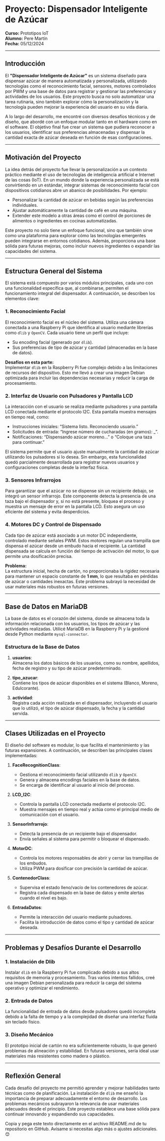 
# Proyecto: Dispensador Inteligente de Azúcar

**Curso:** Prototipos IoT  
**Alumno:** Pere Martin  
**Fecha:** 05/12/2024  

---

## Introducción

El **"Dispensador Inteligente de Azúcar"** es un sistema diseñado para dispensar azúcar de manera automatizada y personalizada, utilizando tecnologías como el reconocimiento facial, sensores, motores controlados por PWM y una base de datos para registrar y gestionar las preferencias y actividades de los usuarios. Este proyecto busca no solo automatizar una tarea rutinaria, sino también explorar cómo la personalización y la tecnología pueden mejorar la experiencia del usuario en su vida diaria.

A lo largo del desarrollo, me encontré con diversos desafíos técnicos y de diseño, que abordé con un enfoque modular tanto en el hardware como en el software. El objetivo final fue crear un sistema que pudiera reconocer a los usuarios, identificar sus preferencias almacenadas y dispensar la cantidad exacta de azúcar deseada en función de esas configuraciones.

---

## Motivación del Proyecto

La idea detrás del proyecto fue llevar la personalización a un contexto práctico mediante el uso de tecnologías de inteligencia artificial e Internet de las cosas (IoT). En un mundo donde la experiencia personalizada se está convirtiendo en un estándar, integrar sistemas de reconocimiento facial con dispositivos cotidianos abre un abanico de posibilidades. Por ejemplo:

- Personalizar la cantidad de azúcar en bebidas según las preferencias individuales.
- Ajustar automáticamente la cantidad de café en una máquina.
- Extender este modelo a otras áreas como el control de porciones de alimentos o ingredientes en cocinas automatizadas.

Este proyecto no solo tiene un enfoque funcional, sino que también sirve como una plataforma para explorar cómo las tecnologías emergentes pueden integrarse en entornos cotidianos. Además, proporciona una base sólida para futuras mejoras, como incluir nuevos ingredientes o expandir las capacidades del sistema.

---

## Estructura General del Sistema

El sistema está compuesto por varios módulos principales, cada uno con una funcionalidad específica que, al combinarse, permiten el funcionamiento integral del dispensador. A continuación, se describen los elementos clave:

### 1. Reconocimiento Facial

El reconocimiento facial es el núcleo del sistema. Utiliza una cámara conectada a una Raspberry Pi que identifica al usuario mediante librerías como `dlib` y `OpenCV`. Cada usuario tiene un perfil que incluye:

- Su encoding facial (generado por `dlib`).
- Sus preferencias de tipo de azúcar y cantidad (almacenadas en la base de datos).

**Desafíos en esta parte:**  
Implementar `dlib` en la Raspberry Pi fue complejo debido a las limitaciones de recursos del dispositivo. Esto me llevó a crear una imagen Debian optimizada para incluir las dependencias necesarias y reducir la carga de procesamiento.

### 2. Interfaz de Usuario con Pulsadores y Pantalla LCD

La interacción con el usuario se realiza mediante pulsadores y una pantalla LCD conectada mediante el protocolo I2C. Esta pantalla muestra mensajes en tiempo real, como:

- Instrucciones iniciales: “Sistema listo. Reconociendo usuario.”
- Solicitudes de entrada: “Ingrese número de cucharadas (en gramos): _”.
- Notificaciones: “Dispensando azúcar moreno…” o “Coloque una taza para continuar.”

El sistema permite que el usuario ajuste manualmente la cantidad de azúcar utilizando los pulsadores si lo desea. Sin embargo, esta funcionalidad quedó parcialmente desarrollada para registrar nuevos usuarios y configuraciones completas desde la interfaz física.

### 3. Sensores Infrarrojos

Para garantizar que el azúcar no se dispense sin un recipiente debajo, se integró un sensor infrarrojo. Este componente detecta la presencia de una taza bajo el dispensador y, si no está presente, bloquea el proceso y muestra un mensaje de error en la pantalla LCD. Esto asegura un uso eficiente del sistema y evita desperdicios.

### 4. Motores DC y Control de Dispensado

Cada tipo de azúcar está asociado a un motor DC independiente, controlado mediante señales PWM. Estos motores regulan una trampilla que dispensa el azúcar desde un embudo hacia el recipiente. La cantidad dispensada se calcula en función del tiempo de activación del motor, lo que permite una dosificación precisa.

**Problema:**  
La estructura inicial, hecha de cartón, no proporcionaba la rigidez necesaria para mantener un espacio constante de **1 mm**, lo que resultaba en pérdidas de azúcar o cantidades inexactas. Este problema subrayó la necesidad de usar materiales más robustos en futuras versiones.

---

## Base de Datos en MariaDB

La base de datos es el corazón del sistema, donde se almacena toda la información relacionada con los usuarios, los tipos de azúcar y las actividades realizadas. Utilicé MariaDB en la Raspberry Pi y la gestioné desde Python mediante `mysql-connector`.

### Estructura de la Base de Datos

1. **usuarios**:  
   Almacena los datos básicos de los usuarios, como su nombre, apellidos, fecha de registro y su tipo de azúcar predeterminado.

2. **tipo_azucar**:  
   Contiene los tipos de azúcar disponibles en el sistema (Blanco, Moreno, Edulcorante).

3. **actividad**:  
   Registra cada acción realizada en el dispensador, incluyendo el usuario que lo utilizó, el tipo de azúcar dispensado, la fecha y la cantidad servida.

---

## Clases Utilizadas en el Proyecto

El diseño del software es modular, lo que facilita el mantenimiento y las futuras expansiones. A continuación, se describen las principales clases implementadas:

1. **FaceRecognitionClass**:
   - Gestiona el reconocimiento facial utilizando `dlib` y `OpenCV`.
   - Genera y almacena encodings faciales en la base de datos.
   - Se encarga de identificar al usuario al inicio del proceso.

2. **LCD_I2C**:
   - Controla la pantalla LCD conectada mediante el protocolo I2C.
   - Muestra mensajes en tiempo real y actúa como el principal medio de comunicación con el usuario.

3. **SensorInfrarrojo**:
   - Detecta la presencia de un recipiente bajo el dispensador.
   - Envía señales al sistema para permitir o bloquear el dispensado.

4. **MotorDC**:
   - Controla los motores responsables de abrir y cerrar las trampillas de los embudos.
   - Utiliza PWM para dosificar con precisión la cantidad de azúcar.

5. **ContenedorClass**:
   - Supervisa el estado lleno/vacío de los contenedores de azúcar.
   - Registra cada dispensado en la base de datos y emite alertas cuando el nivel es bajo.

6. **EntradaDatos**:
   - Permite la interacción del usuario mediante pulsadores.
   - Facilita la introducción de datos como el tipo y cantidad de azúcar deseada.

---

## Problemas y Desafíos Durante el Desarrollo

### 1. Instalación de Dlib

Instalar `dlib` en la Raspberry Pi fue complicado debido a sus altos requisitos de memoria y procesamiento. Tras varios intentos fallidos, creé una imagen Debian personalizada para reducir la carga del sistema operativo y optimizar el rendimiento.

### 2. Entrada de Datos

La funcionalidad de entrada de datos desde pulsadores quedó incompleta debido a la falta de tiempo y a la complejidad de diseñar una interfaz fluida sin teclado físico.

### 3. Diseño Mecánico

El prototipo inicial de cartón no era suficientemente robusto, lo que generó problemas de alineación y estabilidad. En futuras versiones, sería ideal usar materiales más resistentes como madera o plástico.

---

## Reflexión General

Cada desafío del proyecto me permitió aprender y mejorar habilidades tanto técnicas como de planificación. La instalación de `dlib` me enseñó la importancia de preparar adecuadamente el entorno de desarrollo. Los problemas mecánicos subrayaron la relevancia de usar materiales adecuados desde el principio. Este proyecto establece una base sólida para continuar innovando y expandiendo sus capacidades.

Copia y pega este texto directamente en el archivo README.md de tu repositorio en GitHub. Avísame si necesitas algo más o ajustes adicionales. 😊
